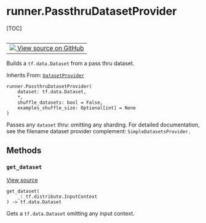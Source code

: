<!-- lint-g3mark -->

# runner.PassthruDatasetProvider

[TOC]

<!-- Insert buttons and diff -->

<table class="tfo-notebook-buttons tfo-api nocontent" align="left">
<td>
  <a target="_blank" href="https://github.com/tensorflow/gnn/tree/master/tensorflow_gnn/runner/input/datasets.py#L59-L83">
    <img src="https://www.tensorflow.org/images/GitHub-Mark-32px.png" />
    View source on GitHub
  </a>
</td>
</table>

Builds a `tf.data.Dataset` from a pass thru dataset.

Inherits From: [`DatasetProvider`](../runner/DatasetProvider.md)

<pre class="devsite-click-to-copy prettyprint lang-py tfo-signature-link">
<code>runner.PassthruDatasetProvider(
    dataset: tf.data.Dataset,
    *,
    shuffle_datasets: bool = False,
    examples_shuffle_size: Optional[int] = None
)
</code></pre>

<!-- Placeholder for "Used in" -->

Passes any `dataset` thru: omitting any sharding. For detailed documentation,
see the filename dataset provider complement: `SimpleDatasetsProvider.`

## Methods

<h3 id="get_dataset"><code>get_dataset</code></h3>

<a target="_blank" class="external" href="https://github.com/tensorflow/gnn/tree/master/tensorflow_gnn/runner/input/datasets.py#L75-L83">View
source</a>

<pre class="devsite-click-to-copy prettyprint lang-py tfo-signature-link">
<code>get_dataset(
    _: tf.distribute.InputContext
) -> tf.data.Dataset
</code></pre>

Gets a `tf.data.Dataset` omitting any input context.
